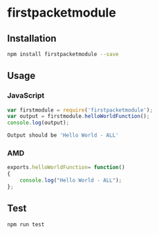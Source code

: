 # firstpacketmodule


## Installation 
```sh
npm install firstpacketmodule --save

```

## Usage

### JavaScript

```javascript
var firstmodule = require('firstpacketmodule');
var output = firstmodule.helloWorldFunction();
console.log(output);

```
```sh
Output should be 'Hello World - ALL'

```



### AMD
```javascript
exports.helloWorldFunction= function()
{
	console.log("Hello World - ALL");
};
```

## Test 
```sh
npm run test
```
